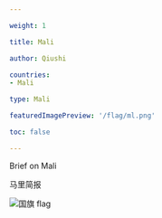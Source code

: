 ```yaml
---

weight: 1

title: Mali

author: Qiushi 

countries: 
- Mali

type: Mali

featuredImagePreview: '/flag/ml.png'

toc: false 

---
```


Brief on Mali

马里简报 

<!--more-->

![国旗 flag](/flag/ml.png)